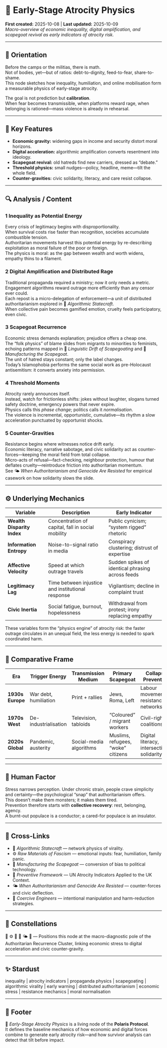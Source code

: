 # 🧭 Early-Stage Atrocity Physics
**First created:** 2025-10-08  |  **Last updated:** 2025-10-09  
*Macro-overview of economic inequality, digital amplification, and scapegoat revival as early indicators of atrocity risk.*

---

## 🧭 Orientation  

Before the camps or the militias, there is math.  
Not of bodies, yet—but of ratios: debt-to-dignity, feed-to-fear, share-to-shame.  
This node sketches how inequality, humiliation, and online mobilisation form a measurable physics of early-stage atrocity.  

The goal is not prediction but **calibration**.  
When fear becomes transmissible, when platforms reward rage, when belonging is rationed—mass violence is already in rehearsal.

---

## 🧩 Key Features  

- **Economic gravity:** widening gaps in income and security distort moral horizons.  
- **Digital acceleration:** algorithmic amplification converts resentment into ideology.  
- **Scapegoat revival:** old hatreds find new carriers, dressed as “debate.”  
- **Threshold physics:** small nudges—policy, headline, meme—tilt the whole field.  
- **Counter-gravities:** civic solidarity, literacy, and care resist collapse.  

---

## 🔍 Analysis / Content  

### 1  Inequality as Potential Energy  
Every crisis of legitimacy begins with disproportionality.  
When survival costs rise faster than recognition, societies accumulate combustible tension.  
Authoritarian movements harvest this potential energy by re-describing exploitation as moral failure of the poor or foreign.  
The physics is moral: as the gap between wealth and worth widens, empathy thins to a filament.

### 2  Digital Amplification and Distributed Rage  
Traditional propaganda required a ministry; now it only needs a metric.  
Engagement algorithms reward outrage more efficiently than any censor ever could.  
Each repost is a micro-delegation of enforcement—a unit of distributed authoritarianism explored in 📡 *Algorithmic Statecraft*.  
When collective pain becomes gamified emotion, cruelty feels participatory, even civic.

### 3  Scapegoat Recurrence  
Economic stress demands explanation; prejudice offers a cheap one.  
The “folk physics” of blame slides from migrants to minorities to feminists, echoing patterns mapped in 🧠 *Linguistic Drift of Scapegoating* and 🧨 *Manufacturing the Scapegoat*.  
The unit of hatred stays constant; only the label changes.  
Today’s Islamophobia performs the same social work as pre-Holocaust antisemitism: it converts anxiety into permission.

### 4  Threshold Moments  
Atrocity rarely announces itself.  
Instead, watch for frictionless shifts: jokes without laughter, slogans turned safety doctrine, emergency powers that never expire.  
Physics calls this *phase change*; politics calls it *normalisation*.  
The violence is incremental, opportunistic, cumulative—its rhythm a slow acceleration punctuated by opportunist shocks.

### 5  Counter-Gravities  
Resistance begins where witnesses notice drift early.  
Economic literacy, narrative sabotage, and civic solidarity act as counter-forces—keeping the moral field from total collapse.  
Micro-acts of refusal—fact-checking, neighbour protection, humour that deflates cruelty—reintroduce friction into authoritarian momentum.  
See 🌤️ *When Authoritarianism and Genocide Are Resisted* for empirical casework on how solidarity slows the slide.

---

## ⚙️ Underlying Mechanics  

| Variable | Description | Early Indicator |
|-----------|--------------|----------------|
| **Wealth Disparity Index** | Concentration of capital, fall in social mobility | Public cynicism; “system rigged” rhetoric |
| **Information Entropy** | Noise-to-signal ratio in media | Conspiracy clustering; distrust of expertise |
| **Affective Velocity** | Speed at which outrage travels | Sudden spikes of identical phrasing across feeds |
| **Legitimacy Lag** | Time between injustice and institutional response | Vigilantism; decline in complaint trust |
| **Civic Inertia** | Social fatigue, burnout, hopelessness | Withdrawal from protest; irony replacing empathy |

These variables form the “physics engine” of atrocity risk: the faster outrage circulates in an unequal field, the less energy is needed to spark coordinated harm.

---

## 🧮 Comparative Frame  

| Era | Trigger Energy | Transmission Medium | Primary Scapegoat | Collapse Prevention |
|------|----------------|---------------------|-------------------|--------------------|
| **1930s Europe** | War debt, humiliation | Print + rallies | Jews, Roma, Left | Labour movements, resistance networks |
| **1970s West** | De-industrialisation | Television, tabloids | “Coloured” / migrant workers | Civil-rights coalitions |
| **2020s Global** | Pandemic, austerity | Social-media algorithms | Muslims, refugees, “woke” citizens | Digital literacy, intersectional solidarity |

---

## 🧠 Human Factor  

Stress narrows perception. Under chronic strain, people crave simplicity and certainty—the psychological “snap” that authoritarianism offers.  
This doesn’t make them monsters; it makes them tired.  
Prevention therefore starts with **collective recovery**: rest, belonging, agency.  
A burnt-out populace is a conductor; a cared-for populace is an insulator.

---

## 🔗 Cross-Links  

- 📡 *Algorithmic Statecraft* — network physics of virality.  
- ⚙️ *Raw Materials of Fascism* — emotional inputs: fear, humiliation, family panic.  
- 🧨 *Manufacturing the Scapegoat* — conversion of bias to political technology.  
- 📜 *Preventive Framework* — UN Atrocity Indicators Applied to the UK Context.  
- 🌤️ *When Authoritarianism and Genocide Are Resisted* — counter-forces and civic deflection.  
- 👹 *Coercive Engineers* — intentional manipulation and harm-reduction strategies.  

---

## 🌌 Constellations  

🧭 ⚙️ 📡 🧨 🌤️ 👹 — Positions this node at the macro-diagnostic pole of the Authoritarian Recurrence Cluster, linking economic stress to digital acceleration and civic counter-gravity.

---

## ✨ Stardust  

inequality | atrocity indicators | propaganda physics | scapegoating | algorithmic virality | early warning | distributed authoritarianism | economic stress | resistance mechanics | moral normalisation  

---

## 🏮 Footer  

🧭 *Early-Stage Atrocity Physics* is a living node of the **Polaris Protocol**.  
It defines the baseline mechanics of how economic and digital forces combine to generate early atrocity risk—and how survivor analysis can detect that tilt before impact.  
